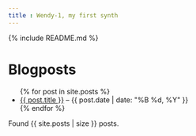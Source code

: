 ```yaml
---
title : Wendy-1, my first synth
---
```

{% include README.md %}

# Blogposts

<ul>
  {% for post in site.posts %}
    <li>
      <a href="{{ site.baseurl | append: post.url }}">{{ post.title }}</a> – {{ post.date | date: "%B %d, %Y" }}
    </li>
  {% endfor %}
</ul>

<p>Found {{ site.posts | size }} posts.</p>
